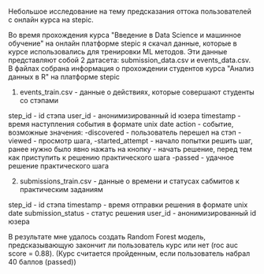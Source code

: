 Небольшое исследование на тему предсказания оттока пользователей с онлайн курса на stepic.

Во время прохождения курса "Введение в Data Science и машинное обучение" на онлайн платформе stepic я скачал данные, которые в курсе использовались для тренировки ML методов.
Эти данные представляют собой 2 датасета: submission_data.csv и events_data.csv. 
В файлах собрана информация о прохождении студентов курса "Анализ данных в R" на платформе stepic

1) events_train.csv - данные о действиях, которые совершают студенты со стэпами

step_id - id стэпа
user_id - анонимизированный id юзера
timestamp - время наступления события в формате unix date
action - событие, возможные значения: 
-discovered - пользователь перешел на стэп
-viewed - просмотр шага,
-started_attempt - начало попытки решить шаг, ранее нужно было явно нажать на кнопку - начать решение, перед тем как приступить к решению практического шага
-passed - удачное решение практического шага

2) submissions_train.csv - данные о времени и статусах сабмитов к практическим заданиям

step_id - id стэпа
timestamp - время отправки решения в формате unix date
submission_status - статус решения
user_id - анонимизированный id юзера

В результате мне удалось создать Random Forest модель, предсказывающую закончит ли пользователь курс или нет (roc auc score = 0.88). 
(Курс считается пройденным, если пользователь набрал 40 баллов (passed)) 
